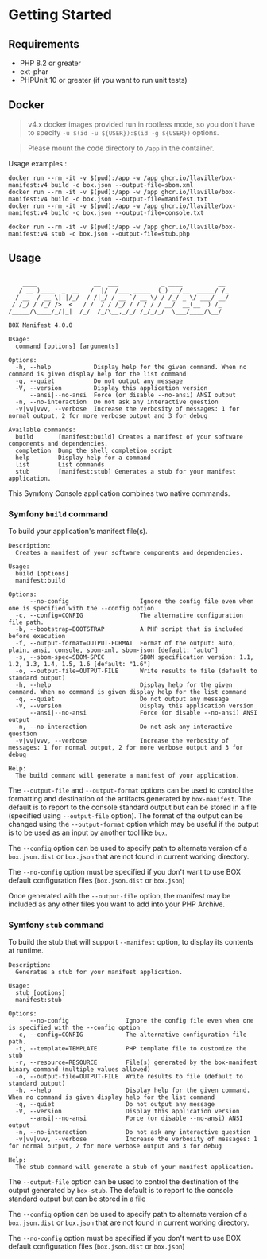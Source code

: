 <!-- markdownlint-disable MD013 MD028 -->
# Getting Started

## Requirements

* PHP 8.2 or greater
* ext-phar
* PHPUnit 10 or greater (if you want to run unit tests)

## Docker

> v4.x docker images provided run in rootless mode, so you don't have to specify `-u $(id -u ${USER}):$(id -g ${USER})` options.

> Please mount the code directory to `/app` in the container.

Usage examples :

```shell
docker run --rm -it -v $(pwd):/app -w /app ghcr.io/llaville/box-manifest:v4 build -c box.json --output-file=sbom.xml
docker run --rm -it -v $(pwd):/app -w /app ghcr.io/llaville/box-manifest:v4 build -c box.json --output-file=manifest.txt
docker run --rm -it -v $(pwd):/app -w /app ghcr.io/llaville/box-manifest:v4 build -c box.json --output-file=console.txt

docker run --rm -it -v $(pwd):/app -w /app ghcr.io/llaville/box-manifest:v4 stub -c box.json --output-file=stub.php
```

## Usage

```text

    ____                __  ___            _ ____          __
   / __ )____  _  __   /  |/  /___ _____  (_) __/__  _____/ /_
  / __  / __ \| |/_/  / /|_/ / __ `/ __ \/ / /_/ _ \/ ___/ __/
 / /_/ / /_/ />  <   / /  / / /_/ / / / / / __/  __(__  ) /_
/_____/\____/_/|_|  /_/  /_/\__,_/_/ /_/_/_/  \___/____/\__/

BOX Manifest 4.0.0

Usage:
  command [options] [arguments]

Options:
  -h, --help            Display help for the given command. When no command is given display help for the list command
  -q, --quiet           Do not output any message
  -V, --version         Display this application version
      --ansi|--no-ansi  Force (or disable --no-ansi) ANSI output
  -n, --no-interaction  Do not ask any interactive question
  -v|vv|vvv, --verbose  Increase the verbosity of messages: 1 for normal output, 2 for more verbose output and 3 for debug

Available commands:
  build       [manifest:build] Creates a manifest of your software components and dependencies.
  completion  Dump the shell completion script
  help        Display help for a command
  list        List commands
  stub        [manifest:stub] Generates a stub for your manifest application.
```

This Symfony Console application combines two native commands.

### Symfony `build` command

To build your application's manifest file(s).

```text
Description:
  Creates a manifest of your software components and dependencies.

Usage:
  build [options]
  manifest:build

Options:
      --no-config                    Ignore the config file even when one is specified with the --config option
  -c, --config=CONFIG                The alternative configuration file path.
  -b, --bootstrap=BOOTSTRAP          A PHP script that is included before execution
  -f, --output-format=OUTPUT-FORMAT  Format of the output: auto, plain, ansi, console, sbom-xml, sbom-json [default: "auto"]
  -s, --sbom-spec=SBOM-SPEC          SBOM specification version: 1.1, 1.2, 1.3, 1.4, 1.5, 1.6 [default: "1.6"]
  -o, --output-file=OUTPUT-FILE      Write results to file (default to standard output)
  -h, --help                         Display help for the given command. When no command is given display help for the list command
  -q, --quiet                        Do not output any message
  -V, --version                      Display this application version
      --ansi|--no-ansi               Force (or disable --no-ansi) ANSI output
  -n, --no-interaction               Do not ask any interactive question
  -v|vv|vvv, --verbose               Increase the verbosity of messages: 1 for normal output, 2 for more verbose output and 3 for debug

Help:
  The build command will generate a manifest of your application.
```

The `--output-file` and `--output-format` options can be used to control the formatting and destination
of the artifacts generated by `box-manifest`.
The default is to report to the console standard output but can be stored in a file (specified using `--output-file` option).
The format of the output can be changed using the `--output-format` option which may be useful if the output is to be used
as an input by another tool like `box`.

The `--config` option can be used to specify path to alternate version of a `box.json.dist` or `box.json`
that are not found in current working directory.

The `--no-config` option must be specified if you don't want to use BOX default configuration files (`box.json.dist` or `box.json`)

Once generated with the `--output-file` option, the manifest may be included as any other files you want to add into your PHP Archive.

### Symfony `stub` command

To build the stub that will support `--manifest` option, to display its contents at runtime.

```text
Description:
  Generates a stub for your manifest application.

Usage:
  stub [options]
  manifest:stub

Options:
      --no-config                Ignore the config file even when one is specified with the --config option
  -c, --config=CONFIG            The alternative configuration file path.
  -t, --template=TEMPLATE        PHP template file to customize the stub
  -r, --resource=RESOURCE        File(s) generated by the box-manifest binary command (multiple values allowed)
  -o, --output-file=OUTPUT-FILE  Write results to file (default to standard output)
  -h, --help                     Display help for the given command. When no command is given display help for the list command
  -q, --quiet                    Do not output any message
  -V, --version                  Display this application version
      --ansi|--no-ansi           Force (or disable --no-ansi) ANSI output
  -n, --no-interaction           Do not ask any interactive question
  -v|vv|vvv, --verbose           Increase the verbosity of messages: 1 for normal output, 2 for more verbose output and 3 for debug

Help:
  The stub command will generate a stub of your manifest application.
```

The `--output-file` option can be used to control the destination of the output generated by `box-stub`.
The default is to report to the console standard output but can be stored in a file

The `--config` option can be used to specify path to alternate version of a `box.json.dist` or `box.json`
that are not found in current working directory.

The `--no-config` option must be specified if you don't want to use BOX default configuration files (`box.json.dist` or `box.json`)
